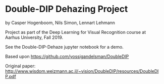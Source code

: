 # Double-DIP Dehazing Project
by Casper Hogenboom, Nils Simon, Lennart Lehmann

Project as part of the Deep Learning for Visual Recognition course at Aarhus University, Fall 2019.

See the Double-DIP-Dehaze jupyter notebook for a demo.

Based upon https://github.com/yossigandelsman/DoubleDIP

Original paper: http://www.wisdom.weizmann.ac.il/~vision/DoubleDIP/resources/DoubleDIP.pdf
